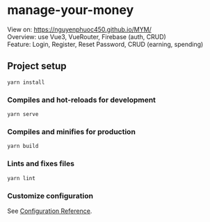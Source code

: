 # manage-your-money
View on: https://nguyenphuoc450.github.io/MYM/ \
Overview: use Vue3, VueRouter, Firebase (auth, CRUD) \
Feature: Login, Register, Reset Password,  CRUD (earning, spending)
## Project setup
```
yarn install
```

### Compiles and hot-reloads for development
```
yarn serve
```

### Compiles and minifies for production
```
yarn build
```

### Lints and fixes files
```
yarn lint
```

### Customize configuration
See [Configuration Reference](https://cli.vuejs.org/config/).
